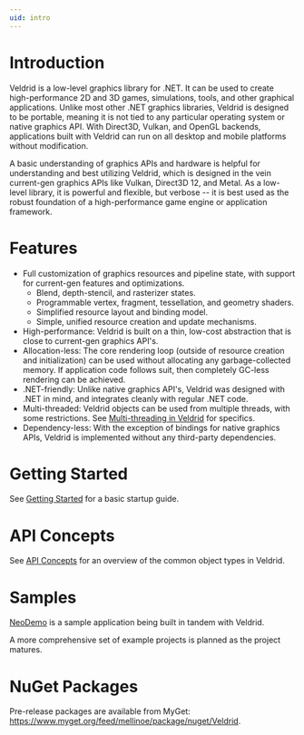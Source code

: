 ```yaml
---
uid: intro
---
```


# Introduction

Veldrid is a low-level graphics library for .NET. It can be used to create high-performance 2D and 3D games, simulations, tools, and other graphical applications. Unlike most other .NET graphics libraries, Veldrid is designed to be portable, meaning it is not tied to any particular operating system or native graphics API. With Direct3D, Vulkan, and OpenGL backends, applications built with Veldrid can run on all desktop and mobile platforms without modification.

A basic understanding of graphics APIs and hardware is helpful for understanding and best utilizing Veldrid, which is designed in the vein current-gen graphics APIs like Vulkan, Direct3D 12, and Metal. As a low-level library, it is powerful and flexible, but verbose -- it is best used as the robust foundation of a high-performance game engine or application framework.

# Features

* Full customization of graphics resources and pipeline state, with support for current-gen features and optimizations.
  * Blend, depth-stencil, and rasterizer states.
  * Programmable vertex, fragment, tessellation, and geometry shaders.
  * Simplified resource layout and binding model.
  * Simple, unified resource creation and update mechanisms.
* High-performance: Veldrid is built on a thin, low-cost abstraction that is close to current-gen graphics API's.
* Allocation-less: The core rendering loop (outside of resource creation and initialization) can be used without allocating any garbage-collected memory. If application code follows suit, then completely GC-less rendering can be achieved.
* .NET-friendly: Unlike native graphics API's, Veldrid was designed with .NET in mind, and integrates cleanly with regular .NET code.
* Multi-threaded: Veldrid objects can be used from multiple threads, with some restrictions. See [Multi-threading in Veldrid](xref:multi-threading) for specifics.
* Dependency-less: With the exception of bindings for native graphics APIs, Veldrid is implemented without any third-party dependencies.

# Getting Started

See [Getting Started](xref:getting-started-intro) for a basic startup guide.

# API Concepts

See [API Concepts](xref:api-concepts) for an overview of the common object types in Veldrid.

# Samples

[NeoDemo](https://github.com/mellinoe/veldrid/tree/master/src/NeoDemo) is a sample application being built in tandem with Veldrid.

A more comprehensive set of example projects is planned as the project matures.

# NuGet Packages

Pre-release packages are available from MyGet: https://www.myget.org/feed/mellinoe/package/nuget/Veldrid.